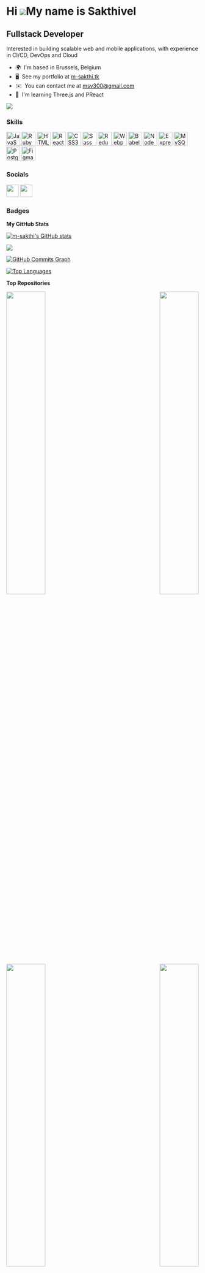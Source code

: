 Hi ![](https://user-images.githubusercontent.com/18350557/176309783-0785949b-9127-417c-8b55-ab5a4333674e.gif)My name is Sakthivel
=================================================================================================================================

Fullstack Developer
-------------------

Interested in building scalable web and mobile applications, with experience in CI/CD, DevOps and Cloud

* 🌍  I'm based in Brussels, Belgium
* 🖥️  See my portfolio at [m-sakthi.tk](http://m-sakthi.tk/)
* ✉️  You can contact me at [msv300@gmail.com](mailto:msv300@gmail.com)
* 🧠  I'm learning Three.js and PReact

<a href="https://www.github.com/m-sakthi" target="_blank" rel="noreferrer"><img
src="https://img.shields.io/github/followers/m-sakthi?logo=github&style=for-the-badge&color=14b8a6&labelColor=1c1917" /></a>

### Skills


<p align="left">
<a href="https://developer.mozilla.org/en-US/docs/Web/JavaScript" target="_blank" rel="noreferrer"><img src="https://raw.githubusercontent.com/danielcranney/readme-generator/main/public/icons/skills/javascript-colored.svg" width="36" height="36" alt="JavaScript" /></a>
<a href="https://www.ruby-lang.org/en/" target="_blank" rel="noreferrer"><img src="https://raw.githubusercontent.com/danielcranney/readme-generator/main/public/icons/skills/ruby-colored.svg" width="36" height="36" alt="Ruby" /></a>
<a href="https://developer.mozilla.org/en-US/docs/Glossary/HTML5" target="_blank" rel="noreferrer"><img src="https://raw.githubusercontent.com/danielcranney/readme-generator/main/public/icons/skills/html5-colored.svg" width="36" height="36" alt="HTML5" /></a>
<a href="https://reactjs.org/" target="_blank" rel="noreferrer"><img src="https://raw.githubusercontent.com/danielcranney/readme-generator/main/public/icons/skills/react-colored.svg" width="36" height="36" alt="React" /></a>
<a href="https://www.w3.org/TR/CSS/#css" target="_blank" rel="noreferrer"><img src="https://raw.githubusercontent.com/danielcranney/readme-generator/main/public/icons/skills/css3-colored.svg" width="36" height="36" alt="CSS3" /></a>
<a href="https://sass-lang.com/" target="_blank" rel="noreferrer"><img src="https://raw.githubusercontent.com/danielcranney/readme-generator/main/public/icons/skills/sass-colored.svg" width="36" height="36" alt="Sass" /></a>
<a href="https://redux.js.org/" target="_blank" rel="noreferrer"><img src="https://raw.githubusercontent.com/danielcranney/readme-generator/main/public/icons/skills/redux-colored.svg" width="36" height="36" alt="Redux" /></a>
<a href="https://webpack.js.org/" target="_blank" rel="noreferrer"><img src="https://raw.githubusercontent.com/danielcranney/readme-generator/main/public/icons/skills/webpack-colored.svg" width="36" height="36" alt="Webpack" /></a>
<a href="https://babeljs.io/" target="_blank" rel="noreferrer"><img src="https://raw.githubusercontent.com/danielcranney/readme-generator/main/public/icons/skills/babel-colored.svg" width="36" height="36" alt="Babel" /></a>
<a href="https://nodejs.org/en/" target="_blank" rel="noreferrer"><img src="https://raw.githubusercontent.com/danielcranney/readme-generator/main/public/icons/skills/nodejs-colored.svg" width="36" height="36" alt="NodeJS" /></a>
<a href="https://expressjs.com/" target="_blank" rel="noreferrer"><img src="https://raw.githubusercontent.com/danielcranney/readme-generator/main/public/icons/skills/express-colored.svg" width="36" height="36" alt="Express" /></a>
<a href="https://www.mysql.com/" target="_blank" rel="noreferrer"><img src="https://raw.githubusercontent.com/danielcranney/readme-generator/main/public/icons/skills/mysql-colored.svg" width="36" height="36" alt="MySQL" /></a>
<a href="https://www.postgresql.org/" target="_blank" rel="noreferrer"><img src="https://raw.githubusercontent.com/danielcranney/readme-generator/main/public/icons/skills/postgresql-colored.svg" width="36" height="36" alt="PostgreSQL" /></a>
<a href="https://www.figma.com/" target="_blank" rel="noreferrer"><img src="https://raw.githubusercontent.com/danielcranney/readme-generator/main/public/icons/skills/figma-colored.svg" width="36" height="36" alt="Figma" /></a>
</p>


### Socials

<p align="left"> <a href="https://www.github.com/m-sakthi" target="_blank" rel="noreferrer"><img src="https://raw.githubusercontent.com/danielcranney/readme-generator/main/public/icons/socials/github.svg" width="32" height="32" /></a> <a href="https://www.linkedin.com/in/sakthivel-murugadas/" target="_blank" rel="noreferrer"><img src="https://raw.githubusercontent.com/danielcranney/readme-generator/main/public/icons/socials/linkedin.svg" width="32" height="32" /></a></p>

### Badges

<b>My GitHub Stats</b>

<a href="http://www.github.com/m-sakthi"><img src="https://github-readme-stats.vercel.app/api?username=m-sakthi&show_icons=true&hide=&count_private=true&title_color=14b8a6&text_color=64748b&icon_color=14b8a6&bg_color=1c1917&hide_border=true&show_icons=true" alt="m-sakthi's GitHub stats" /></a>

<a href="http://www.github.com/m-sakthi"><img src="https://github-readme-streak-stats.herokuapp.com/?user=m-sakthi&stroke=64748b&background=1c1917&ring=14b8a6&fire=14b8a6&currStreakNum=64748b&currStreakLabel=14b8a6&sideNums=64748b&sideLabels=64748b&dates=64748b&hide_border=true" /></a>

<a href="http://www.github.com/m-sakthi"><img src="https://github-readme-activity-graph.cyclic.app/graph?username=m-sakthi&bg_color=1c1917&color=64748b&line=14b8a6&point=64748b&area_color=1c1917&area=true&hide_border=true&custom_title=GitHub%20Commits%20Graph" alt="GitHub Commits Graph" /></a>

<a href="https://github.com/m-sakthi" align="left"><img src="https://github-readme-stats.vercel.app/api/top-langs/?username=m-sakthi&langs_count=10&title_color=14b8a6&text_color=64748b&icon_color=14b8a6&bg_color=1c1917&hide_border=true&locale=en&custom_title=Top%20%Languages" alt="Top Languages" /></a>

<b>Top Repositories</b>

<div width="100%" align="center"><a href="https://github.com/m-sakthi/embedded-browser-react" align="left"><img align="left" width="45%" src="https://github-readme-stats.vercel.app/api/pin/?username=m-sakthi&repo=embedded-browser-react&title_color=14b8a6&text_color=64748b&icon_color=14b8a6&bg_color=1c1917&hide_border=true&locale=en" /></a><a href="https://github.com/m-sakthi/m-sakthi.github.io" align="right"><img align="right" width="45%" src="https://github-readme-stats.vercel.app/api/pin/?username=m-sakthi&repo=m-sakthi.github.io&title_color=14b8a6&text_color=64748b&icon_color=14b8a6&bg_color=1c1917&hide_border=true&locale=en" /></a></div><br /><br /><br /><br /><br /><br /><br />

<div width="100%" align="center"><a href="https://github.com/m-sakthi/ds-methods" align="left"><img align="left" width="45%" src="https://github-readme-stats.vercel.app/api/pin/?username=m-sakthi&repo=ds-methods&title_color=14b8a6&text_color=64748b&icon_color=14b8a6&bg_color=1c1917&hide_border=true&locale=en" /></a><a href="https://github.com/m-sakthi/react-hooks-boilerplate" align="right"><img align="right" width="45%" src="https://github-readme-stats.vercel.app/api/pin/?username=m-sakthi&repo=react-hooks-boilerplate&title_color=14b8a6&text_color=64748b&icon_color=14b8a6&bg_color=1c1917&hide_border=true&locale=en" /></a></div>
